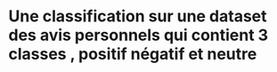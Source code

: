 # Une classification sur une dataset des avis personnels qui contient 3 classes , positif négatif et neutre
